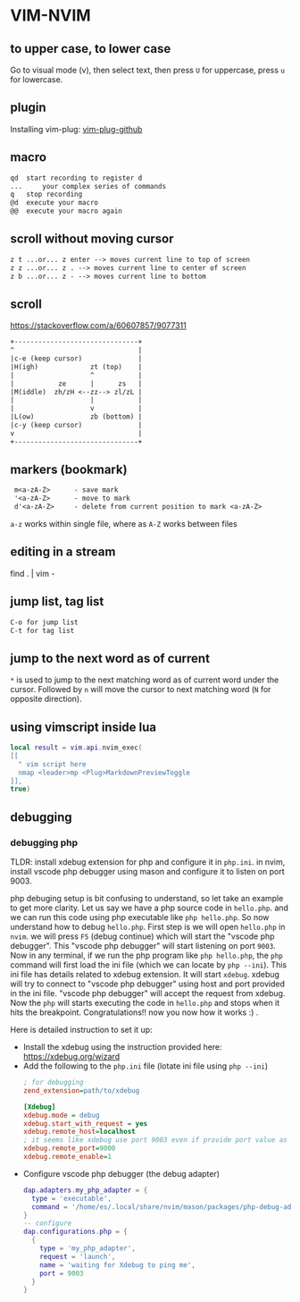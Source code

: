 # VIM-NVIM

## to upper case, to lower case

Go to visual mode (v), then select text, then press `U` for uppercase, press `u` for lowercase.

## plugin

Installing vim-plug: [vim-plug-github](https://github.com/junegunn/vim-plug)

## macro

```txt
qd 	start recording to register d
... 	your complex series of commands
q 	stop recording
@d 	execute your macro
@@ 	execute your macro again
```

## scroll without moving cursor

```txt
z t ...or... z enter --> moves current line to top of screen
z z ...or... z . --> moves current line to center of screen
z b ...or... z - --> moves current line to bottom
```

## scroll

https://stackoverflow.com/a/60607857/9077311

```txt
+-------------------------------+
^                               |
|c-e (keep cursor)              |
|H(igh)             zt (top)    |
|                   ^           |
|           ze      |      zs   |
|M(iddle)  zh/zH <--zz--> zl/zL |
|                   |           |
|                   v           |
|L(ow)              zb (bottom) |
|c-y (keep cursor)              |
v                               |
+-------------------------------+
```

## markers (bookmark)

```txt
 m<a-zA-Z>      - save mark
 '<a-zA-Z>      - move to mark
 d'<a-zA-Z>     - delete from current position to mark <a-zA-Z>
```

`a-z` works within single file, where as `A-Z` works between files

## editing in a stream

find . | vim -


## jump list, tag list

```txt
C-o for jump list
C-t for tag list
```

## jump to the next word as of current

`*` is used to jump to the next matching word as of current word under the
cursor. Followed by `n` will move the cursor to next matching word (`N` for
opposite direction).

## using vimscript inside lua

```lua
local result = vim.api.nvim_exec(
[[
  " vim script here
  nmap <leader>mp <Plug>MarkdownPreviewToggle
]],
true)
```

## debugging

### debugging php

TLDR: install xdebug extension for php and configure it in `php.ini`.
in nvim, install vscode php debugger using mason and configure it to 
listen on port 9003.

php debuging setup is bit confusing to understand, so let take an example
to get more clarity. Let us say we have a php source code in `hello.php`.
and we can run this code using php executable like `php hello.php`.
So now understand how to debug `hello.php`. First step is we will open `hello.php`
in `nvim`. we will press `F5` (debug continue) which will start the "vscode php debugger".
This "vscode php debugger" will start listening on port `9003`. Now in any terminal, if
we run the php program like `php hello.php`, the `php` command will first load the
ini file (which we can locate by `php --ini`). This ini file has details related to
xdebug extension. It will start `xdebug`. xdebug will try to connect to "vscode php debugger"
using host and port provided in the ini file. "vscode php debugger" will accept the request
from xdebug. Now the `php` will starts executing the code in `hello.php` and stops when
it hits the breakpoint. Congratulations!! now you now how it works :) .

Here is detailed instruction to set it up:

- Install the xdebug using the instruction provided here: https://xdebug.org/wizard
- Add the following to the `php.ini` file (lotate ini file using `php --ini`)
  ```ini
  ; for debugging
  zend_extension=path/to/xdebug

  [Xdebug]
  xdebug.mode = debug
  xdebug.start_with_request = yes
  xdebug.remote_host=localhost
  ; it seems like xdebug use port 9003 even if provide port value as 9000
  xdebug.remote_port=9000
  xdebug.remote_enable=1
  ```
- Configure vscode php debugger (the debug adapter)
  ```lua
  dap.adapters.my_php_adapter = {
    type = 'executable',
    command = '/home/es/.local/share/nvim/mason/packages/php-debug-adapter/php-debug-adapter',
  }
  -- configure
  dap.configurations.php = {
    {
      type = 'my_php_adapter',
      request = 'launch',
      name = 'waiting for Xdebug to ping me',
      port = 9003
    }
  }
  ```


